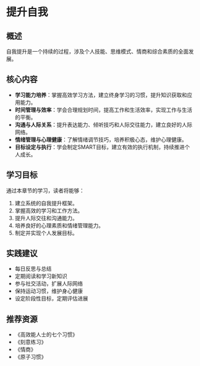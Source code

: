 # 提升自我

## 概述

自我提升是一个持续的过程，涉及个人技能、思维模式、情商和综合素质的全面发展。

## 核心内容

- **学习能力培养**：掌握高效学习方法，建立终身学习的习惯，提升知识获取和应用能力。
- **时间管理与效率**：学会合理规划时间，提高工作和生活效率，实现工作与生活的平衡。
- **沟通与人际关系**：提升表达能力、倾听技巧和人际交往能力，建立良好的人际网络。
- **情绪管理与心理健康**：了解情绪调节技巧，培养积极心态，维护心理健康。
- **目标设定与执行**：学会制定SMART目标，建立有效的执行机制，持续推进个人成长。

## 学习目标

通过本章节的学习，读者将能够：

1.  建立系统的自我提升框架。
2.  掌握高效的学习和工作方法。
3.  提升人际交往和沟通能力。
4.  培养良好的心理素质和情绪管理能力。
5.  制定并实现个人发展目标。

## 实践建议

- 每日反思与总结
- 定期阅读和学习新知识
- 参与社交活动，扩展人际网络
- 保持运动习惯，维护身心健康
- 设定阶段性目标，定期评估进展

## 推荐资源

- 《高效能人士的七个习惯》
- 《刻意练习》
- 《情商》
- 《原子习惯》

